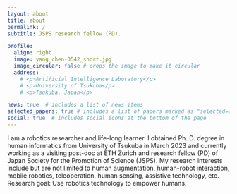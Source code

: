 ```yaml
---
layout: about
title: about
permalink: /
subtitle: JSPS research fellow (PD).

profile:
  align: right
  image: yang_chen-0542_short.jpg
  image_circular: false # crops the image to make it circular
  address: 
    # <p>Artificial Intelligence Laboratory</p>
    # <p>University of Tsukuba</p>
    # <p>Tsukuba, Japan</p>

news: true  # includes a list of news items
selected_papers: true # includes a list of papers marked as "selected={true}"
social: true  # includes social icons at the bottom of the page
---
```


I am a robotics researcher and life-long learner. I obtained Ph. D. degree in human informatics from University of Tsukuba in March 2023 and currently working as a visiting post-doc at ETH Zurich and research fellow (PD) of Japan Society for the Promotion of Science (JSPS). My research interests include but are not limited to human augmentation, human-robot interaction, mobile robotics, teleoperation, human sensing, assistive technology, etc.  
Research goal: Use robotics technology to empower humans.


